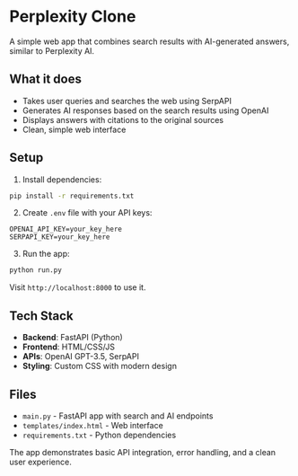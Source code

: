 # Perplexity Clone

A simple web app that combines search results with AI-generated answers, similar to Perplexity AI.

## What it does

- Takes user queries and searches the web using SerpAPI
- Generates AI responses based on the search results using OpenAI
- Displays answers with citations to the original sources
- Clean, simple web interface

## Setup

1. Install dependencies:
```bash
pip install -r requirements.txt
```

2. Create `.env` file with your API keys:
```
OPENAI_API_KEY=your_key_here
SERPAPI_KEY=your_key_here
```

3. Run the app:
```bash
python run.py
```

Visit `http://localhost:8000` to use it.

## Tech Stack

- **Backend**: FastAPI (Python)
- **Frontend**: HTML/CSS/JS
- **APIs**: OpenAI GPT-3.5, SerpAPI
- **Styling**: Custom CSS with modern design

## Files

- `main.py` - FastAPI app with search and AI endpoints
- `templates/index.html` - Web interface
- `requirements.txt` - Python dependencies

The app demonstrates basic API integration, error handling, and a clean user experience. 